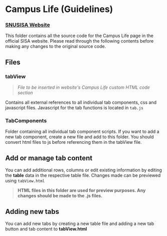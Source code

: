# Campus Life (Guidelines)

### [SNUSISA Website](https://snusisa.com)

This folder contains all the source code for the Campus Life page in the official SISA website. Please read through the following contents before making any changes to the original source code.

## Files

### **tabView**

> _File to be inserted in website's Campus Life custom HTML code section_

Contains all external references to all individual tab components, css and javascript files. Javascript for the tab functions is located in `tab.js`

### **TabComponents**

Folder containing all individual tab component scripts. If you want to add a new tab component, create a new file and add to this folder. You should convert html files to js before referencing them in the tabView file.

## Add or manage tab content

You can add additional rows, columns or edit existing information by editing the **table** data in the respective table file. Changes made can be previewed using `tabView.html`

> **HTML files in this folder are used for preview purposes. Any changes should be made to the .js files.**

## Adding new tabs

You can add new tabs by creating a new table file and adding a new tab button and tab content to **tabView.html**
